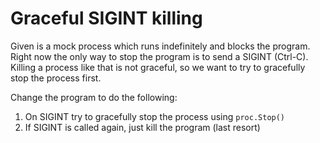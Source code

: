 # Graceful SIGINT killing

Given is a mock process which runs indefinitely and blocks the program. Right now the only way to stop the program is to
send a SIGINT (Ctrl-C). Killing a process like that is not graceful, so we want to try to gracefully stop the process first.

Change the program to do the following:
   1. On SIGINT try to gracefully stop the process using
          `proc.Stop()`
   2. If SIGINT is called again, just kill the program (last resort)